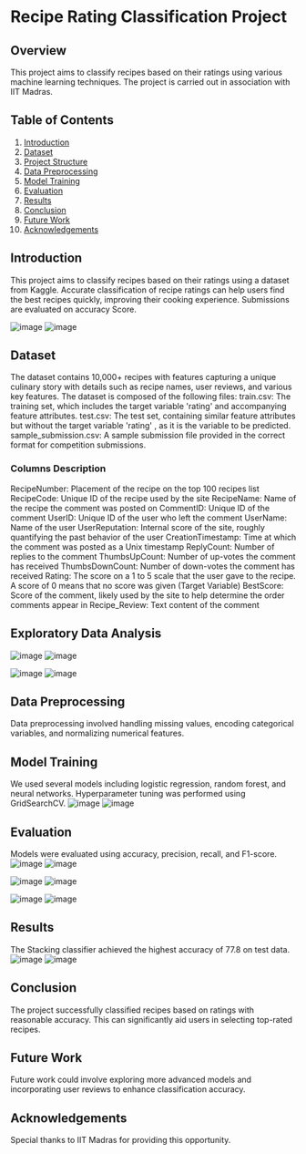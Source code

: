 # Recipe Rating Classification Project

## Overview
This project aims to classify recipes based on their ratings using various machine learning techniques. The project is carried out in association with IIT Madras.

## Table of Contents
1. [Introduction](#introduction)
2. [Dataset](#dataset)
3. [Project Structure](#project-structure)
4. [Data Preprocessing](#data-preprocessing)
5. [Model Training](#model-training)
6. [Evaluation](#evaluation)
7. [Results](#results)
8. [Conclusion](#conclusion)
9. [Future Work](#future-work)
10. [Acknowledgements](#acknowledgements)

## Introduction
 This project aims to classify recipes based on their ratings using a dataset from Kaggle. Accurate classification of recipe ratings can help users find the best recipes quickly, improving their cooking experience. Submissions are evaluated on accuracy Score.
 
 ![image](https://github.com/nandanigupta4/Recipe-Rating-Prediction-IITM/assets/82882909/72c2cc58-7495-4f33-bb85-55a74d6a7721)
![image](https://github.com/nandanigupta4/Recipe-Rating-Prediction-IITM/assets/82882909/72c2cc58-7495-4f33-bb85-55a74d6a7721)



## Dataset
The dataset contains 10,000+ recipes with features capturing a unique culinary story with details such as recipe names, user reviews, and various key features. 
The dataset is composed of the following files:
train.csv: The training set, which includes the target variable 'rating' and accompanying feature attributes.
test.csv: The test set, containing similar feature attributes but without the target variable 'rating' , as it is the variable to be predicted.
sample_submission.csv: A sample submission file provided in the correct format for competition submissions.

### Columns Description
RecipeNumber: Placement of the recipe on the top 100 recipes list
RecipeCode: Unique ID of the recipe used by the site
RecipeName: Name of the recipe the comment was posted on
CommentID: Unique ID of the comment
UserID: Unique ID of the user who left the comment
UserName: Name of the user
UserReputation: Internal score of the site, roughly quantifying the past behavior of the user
CreationTimestamp: Time at which the comment was posted as a Unix timestamp
ReplyCount: Number of replies to the comment
ThumbsUpCount: Number of up-votes the comment has received
ThumbsDownCount: Number of down-votes the comment has received
Rating: The score on a 1 to 5 scale that the user gave to the recipe. A score of 0 means that no score was given (Target Variable)
BestScore: Score of the comment, likely used by the site to help determine the order comments appear in
Recipe_Review: Text content of the comment

## Exploratory Data Analysis
![image](https://github.com/nandanigupta4/Recipe-Rating-Prediction-IITM/assets/82882909/b221ebfc-4b99-4e51-bbbc-3f52aade6332)
![image](https://github.com/nandanigupta4/Recipe-Rating-Prediction-IITM/assets/82882909/b221ebfc-4b99-4e51-bbbc-3f52aade6332)

![image](https://github.com/nandanigupta4/Recipe-Rating-Prediction-IITM/assets/82882909/dcd14bfb-fe3c-4842-bd76-027ddb264685)
![image](https://github.com/nandanigupta4/Recipe-Rating-Prediction-IITM/assets/82882909/dcd14bfb-fe3c-4842-bd76-027ddb264685)




## Data Preprocessing
Data preprocessing involved handling missing values, encoding categorical variables, and normalizing numerical features.



## Model Training
We used several models including logistic regression, random forest, and neural networks. Hyperparameter tuning was performed using GridSearchCV.
![image](https://github.com/nandanigupta4/Recipe-Rating-Prediction-IITM/assets/82882909/62593e0b-7c7e-41c4-84ad-0c41c13da433)
![image](https://github.com/nandanigupta4/Recipe-Rating-Prediction-IITM/assets/82882909/62593e0b-7c7e-41c4-84ad-0c41c13da433)




## Evaluation
Models were evaluated using accuracy, precision, recall, and F1-score.
![image](https://github.com/nandanigupta4/Recipe-Rating-Prediction-IITM/assets/82882909/e0d553d2-cf00-49d4-855d-4a3760a00c6d)
![image](https://github.com/nandanigupta4/Recipe-Rating-Prediction-IITM/assets/82882909/e0d553d2-cf00-49d4-855d-4a3760a00c6d)

![image](https://github.com/nandanigupta4/Recipe-Rating-Prediction-IITM/assets/82882909/e7b5311a-785a-4b92-8ce0-9be9af654694)
![image](https://github.com/nandanigupta4/Recipe-Rating-Prediction-IITM/assets/82882909/e7b5311a-785a-4b92-8ce0-9be9af654694)

![image](https://github.com/nandanigupta4/Recipe-Rating-Prediction-IITM/assets/82882909/e250c6c2-7b55-4339-a8f0-9907ee7a3e70)
![image](https://github.com/nandanigupta4/Recipe-Rating-Prediction-IITM/assets/82882909/e250c6c2-7b55-4339-a8f0-9907ee7a3e70)



## Results
The Stacking classifier achieved the highest accuracy of 77.8 on test data.
![image](https://github.com/nandanigupta4/Recipe-Rating-Prediction-IITM/assets/82882909/ebfbce80-a39e-497f-9dec-360930a75a79)
![image](https://github.com/nandanigupta4/Recipe-Rating-Prediction-IITM/assets/82882909/ebfbce80-a39e-497f-9dec-360930a75a79)



## Conclusion
The project successfully classified recipes based on ratings with reasonable accuracy. This can significantly aid users in selecting top-rated recipes.

## Future Work
Future work could involve exploring more advanced models and incorporating user reviews to enhance classification accuracy.

## Acknowledgements
Special thanks to IIT Madras for providing this opportunity.



